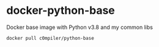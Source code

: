 # docker-python-base
Docker base image with Python v3.8 and my common libs

`docker pull c0mpiler/python-base`

